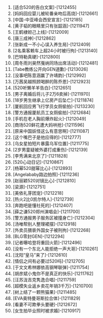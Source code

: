 
1. [适合520的告白文案]-[1212455]
1. [妈妈回应婴儿被轮番亲吻后高烧]-[1212661]
1. [中国-中亚峰会西安宣言]-[1212185]
1. [黄子韬的眼睛里只有张韶涵]-[1211947]
1. [王鹤棣妲己上线]-[1212009]
1. [唐三成神]-[1212862]
1. [张新成一不小心误入养生局]-[1212409]
1. [2名乘客赖车上超24小时被行拘]-[1213140]
1. [巴特勒真硬]-[1212800]
1. [周冬雨刘昊然戛纳同场出席活动]-[1212481]
1. [Tabe教练公开向GEN道歉]-[1213026]
1. [没事吧陈意涵赢了许靖韵]-[1212992]
1. [万茜吴越照顾喝醉的陈乔恩]-[1212923]
1. [520听懒羊羊告白]-[1212651]
1. [男子离婚后将儿子2万6卖掉]-[1211970]
1. [18岁男生继承上亿房产后坠亡]-[1211874]
1. [厦航回应男飞行学员女厕偷拍]-[1213230]
1. [警方通报厦航员工女厕偷拍]-[1212684]
1. [手机在老人胸前爆炸起火]-[1212049]
1. [商场520鲜花遭大妈哄抢]-[1211596]
1. [原来中国妖怪这么有意思啊]-[1211087]
1. [这个嘴巴子是他应得的]-[1212777]
1. [乌女星拍短片暴露乌军位置]-[1211775]
1. [2岁男童疑被外婆打成重伤]-[1212139]
1. [李秀满来北京了]-[1211828]
1. [520心动日记]-[1210867]
1. [杨幂520甜幂比心]-[1212893]
1. [Angelababy路边拍照]-[1211236]
1. [赵丽颖520对镜比心]-[1212810]
1. [梁源]-[1212751]
1. [美依礼芽团宠]-[1212218]
1. [热火2比0凯尔特人]-[1212739]
1. [奔跑吧是懂社死的]-[1212407]
1. [薛之谦520郑州演唱会]-[1211700]
1. [警方通报男子服务区被撞身亡]-[1212304]
1. [汤唯帮别人整理裙摆]-[1212918]
1. [外卖员猥亵外国女子被刑拘]-[1212268]
1. [BLG零封GEN]-[1212294]
1. [记者曝哈登将重回火箭]-[1212496]
1. [没有一个东北人能拒绝一声大哥]-[1210261]
1. [沈阳“皇马”来了]-[1212610]
1. [情侣之间有必要过520吗]-[1212705]
1. [于文文希林娜依高钢琴联弹]-[1211754]
1. [胡彦斌小鬼你不是真正的快乐]-[1211762]
1. [汪苏泷吉克隽逸合唱]-[1211759]
1. [超模失业返乡卖花年销3千万]-[1210700]
1. [树上结了一颗熊猫果]-[1211485]
1. [EVA奥特曼哥斯拉合体]-[1211829]
1. [看妻不可欺拳头要硬]-[1212672]
1. [女生拍毕业照时被求婚]-[1210917]